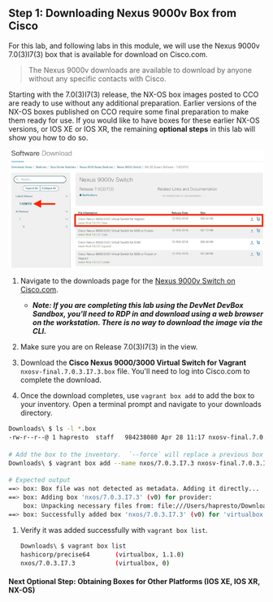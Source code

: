 ## Step 1: Downloading Nexus 9000v Box from Cisco

For this lab, and following labs in this module, we will use the Nexus 9000v 7.0(3)I7(3) box that is available for download on Cisco.com.  

> The Nexus 9000v downloads are available to download by anyone without any specific contacts with Cisco.

Starting with the 7.0(3)I7(3) release, the NX-OS box images posted to CCO are ready to use without any additional preparation.  Earlier versions of the NX-OS boxes published on CCO require some final preparation to make them ready for use.  If you would like to have boxes for these earlier NX-OS versions, or IOS XE or IOS XR, the remaining **optional steps** in this lab will show you how to do so.  

<!-- ![](images/n9000v_download.png) -->
![](images/n9000v_I73_download.jpg)

1. Navigate to the downloads page for the [Nexus 9000v Switch on Cisco.com](https://software.cisco.com/download/home/286312239/type/282088129/release/7.0%25283%2529I7%25283%2529).  
    * ***Note: If you are completing this lab using the DevNet DevBox Sandbox, you'll need to RDP in and download using a web browser on the workstation.  There is no way to download the image via the CLI.***

1. Make sure you are on Release 7.0(3)I7(3) in the view.  

1. Download the **Cisco Nexus 9000/3000 Virtual Switch for Vagrant** `nxosv-final.7.0.3.I7.3.box` file.  You'll need to log into Cisco.com to complete the download.  

1. Once the download completes, use `vagrant box add` to add the box to your inventory.  Open a terminal prompt and navigate to your downloads directory.  

```bash
Downloads\ $ ls -l *.box
-rw-r--r--@ 1 hapresto  staff   984238080 Apr 28 11:17 nxosv-final.7.0.3.I7.3.box

# Add the box to the inventory.  `--force` will replace a previous box with this name
Downloads\ $ vagrant box add --name nxos/7.0.3.I7.3 nxosv-final.7.0.3.I7.3.box --force

# Expected output
==> box: Box file was not detected as metadata. Adding it directly...
==> box: Adding box 'nxos/7.0.3.I7.3' (v0) for provider:
    box: Unpacking necessary files from: file:///Users/hapresto/Downloads/nxosv-final.7.0.3.I7.3.box
==> box: Successfully added box 'nxos/7.0.3.I7.3' (v0) for 'virtualbox'!
```

1. Verify it was added successfully with `vagrant box list`.  

    ```bash
    Downloads\ $ vagrant box list
    hashicorp/precise64       (virtualbox, 1.1.0)
    nxos/7.0.3.I7.3           (virtualbox, 0)    
    ```

#### Next Optional Step: Obtaining Boxes for Other Platforms (IOS XE, IOS XR, NX-OS)
